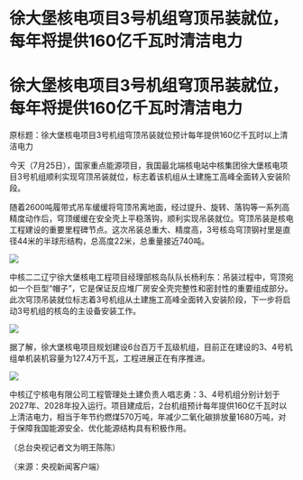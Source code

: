 # 徐大堡核电项目3号机组穹顶吊装就位，每年将提供160亿千瓦时清洁电力

# 徐大堡核电项目3号机组穹顶吊装就位，每年将提供160亿千瓦时清洁电力

原标题：徐大堡核电项目3号机组穹顶吊装就位预计每年提供160亿千瓦时以上清洁电力

今天（7月25日），国家重点能源项目，我国最北端核电站中核集团徐大堡核电项目3号机组顺利实现穹顶吊装就位，标志着该机组从土建施工高峰全面转入安装阶段。

随着2600吨履带式吊车缓缓将穹顶吊离地面，经过提升、旋转、落钩等一系列高精度动作后，穹顶缓缓在安全壳上平稳落钩，顺利实现吊装就位。穹顶吊装是核电工程建设的重要里程碑节点。这次吊装总重大、精度高，3号核岛穹顶钢衬里是直径44米的半球形结构，总高度22米，总重量接近740吨。

![](https://inews.gtimg.com/om_bt/OYWymPvXGq5iSikEr3CoUcwLXY4kO7htmTWcdNjE8BrqAAA/1000)

中核二二辽宁徐大堡核电工程项目经理部核岛队队长杨利东：吊装过程中，穹顶宛如一个巨型“帽子”，它是保证反应堆厂房安全壳完整性和密封性的重要组成部分。此次穹顶吊装就位标志着3号机组从土建施工高峰全面转入安装阶段，下一步将启动3号机组的核岛的主设备安装工作。

![](https://inews.gtimg.com/om_bt/ODfrwB0frtVz8aLAVtl-8-Aa3yuNmSrPdxNjUX1U92UA8AA/1000)

据了解，徐大堡核电项目规划建设6台百万千瓦级机组，目前正在建设的3、4号机组单机装机容量为127.4万千瓦，工程进展正在有序推进。

![](https://inews.gtimg.com/om_bt/OZTtkVI5DvYkZyQOTt1qUP1CNbARSssJsg8ZvjDZfU6hcAA/1000)

中核辽宁核电有限公司工程管理处土建负责人唱志勇：3、4号机组分别计划于2027年、2028年投入运行。项目建成后，2台机组预计每年提供160亿千瓦时以上清洁电力，相当于年节约燃煤570万吨，年减少二氧化碳排放量1680万吨，对于保障我国能源安全、优化能源结构具有积极作用。

（总台央视记者文为明王陈陈）

（来源：央视新闻客户端）


